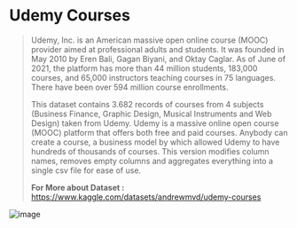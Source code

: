 # Udemy Courses 
>Udemy, Inc. is an American massive open online course (MOOC) provider aimed at professional adults and students. It was founded in May 2010 by Eren Bali, Gagan Biyani, and Oktay Caglar. As of June of 2021, the platform has more than 44 million students, 183,000 courses, and 65,000 instructors teaching courses in 75 languages. There have been over 594 million course enrollments.
>
>This dataset contains 3.682 records of courses from 4 subjects (Business Finance, Graphic Design, Musical Instruments and Web Design) taken from Udemy. Udemy is a massive online open course (MOOC) platform that offers both free and paid courses. Anybody can create a course, a business model by which allowed Udemy to have hundreds of thousands of courses. This version modifies column names, removes empty columns and aggregates everything into a single csv file for ease of use.
>
>**For More about Dataset :** https://www.kaggle.com/datasets/andrewmvd/udemy-courses

![image](https://user-images.githubusercontent.com/78029611/165867810-7d62f017-1fc9-44a3-85cd-76c69fe7d7d5.png)

